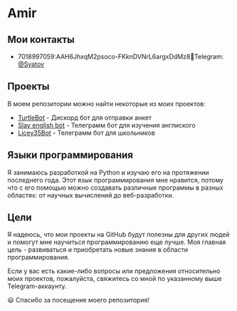 # Amir

## Мои контакты
- 7018997059:AAH6JhxqM2psoco-FKknDVNrL6argxDdMz8📱Telegram: [@Syatov](https://t.me/Syatov)

## Проекты

В моем репозитории можно найти некоторые из моих проектов:

- [TurtleBot](https://github.com/Syatov/TurtleBot) - Дискорд бот для отправки анкет
- [Slay english bot](https://github.com/Syatov/Slay-English-Bot) - Телеграмм бот для изучения англиского
- [Licey35Bot](https://github.com/Syatov/Licey35Bot) - Телеграмм бот для школьников

## Языки программирования

Я занимаюсь разработкой на Python и изучаю его на протяжении последнего года. Этот язык программирования мне нравится, потому что с его помощью можно создавать различные программы в разных областях: от научных вычислений до веб-разработки.

## Цели

Я надеюсь, что мои проекты на GitHub будут полезны для других людей и помогут мне научиться программированию еще лучше. Моя главная цель - развиваться и приобретать новые знания в области программирования.

Если у вас есть какие-либо вопросы или предложения относительно моих проектов, пожалуйста, свяжитесь со мной по указанному выше Telegram-аккаунту.

😃 Спасибо за посещение моего репозитория!
